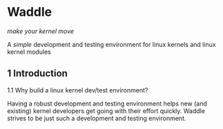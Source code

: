 # Waddle 

*make your kernel move*

A *simple* development and testing environment for linux kernels and linux kernel modules

## 1 Introduction 

1.1 Why build a linux kernel dev/test environment? 

Having a robust development and testing environment helps new (and existing) kernel developers 
get going with their effort quickly. Waddle strives to be just such a 
development and testing environment.

